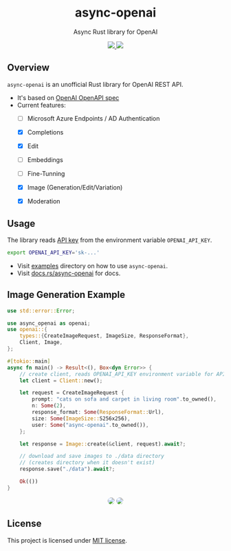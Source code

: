 <h1 align="center"> async-openai </h1>
<p align="center"> Async Rust library for OpenAI </p>
<div align="center">
    <a href="https://crates.io/crates/async-openai">
    <img src="https://img.shields.io/crates/v/async-openai.svg" />
    </a>
    <a href="https://docs.rs/async-openai">
    <img src="https://docs.rs/async-openai/badge.svg" />
    </a>
</div>

## Overview

`async-openai` is an unofficial Rust library for OpenAI REST API.

- It's based on [OpenAI OpenAPI spec](https://github.com/openai/openai-openapi)
- Current features:
  - [ ] Microsoft Azure Endpoints / AD Authentication
  - [x] Completions
  - [x] Edit
  - [ ] Embeddings
  - [ ] Fine-Tunning
  - [x] Image (Generation/Edit/Variation)
  - [x] Moderation


## Usage

The library reads [API key](https://beta.openai.com/account/api-keys) from the environment variable `OPENAI_API_KEY`.

```bash
export OPENAI_API_KEY='sk-...'
```

- Visit [examples](./examples/) directory on how to use `async-openai`.
- Visit [docs.rs/async-openai](https://docs.rs/async-openai) for docs.

## Image Generation Example

```rust
use std::error::Error;

use async_openai as openai;
use openai::{
    types::{CreateImageRequest, ImageSize, ResponseFormat},
    Client, Image,
};

#[tokio::main]
async fn main() -> Result<(), Box<dyn Error>> {
    // create client, reads OPENAI_API_KEY environment variable for API key.
    let client = Client::new();

    let request = CreateImageRequest {
        prompt: "cats on sofa and carpet in living room".to_owned(),
        n: Some(2),
        response_format: Some(ResponseFormat::Url),
        size: Some(ImageSize::S256x256),
        user: Some("async-openai".to_owned()),
    };

    let response = Image::create(&client, request).await?;

    // download and save images to ./data directory
    // (creates directory when it doesn't exist)
    response.save("./data").await?;

    Ok(())
}
```

<div align="center">
  <img src="../assets/create-image/img-1.png" style="border-radius:50%;" />
  <img src="../assets/create-image/img-2.png" style="border-radius:50%;" />
</div>


## License

This project is licensed under [MIT license](./LICENSE).
